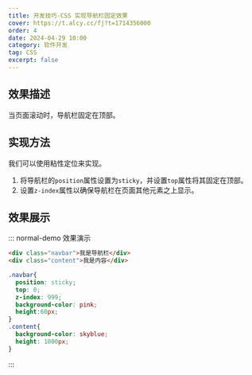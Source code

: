 ```yaml
---
title: 开发技巧-CSS 实现导航栏固定效果
cover: https://t.alcy.cc/fj?t=1714356000
order: 4
date: 2024-04-29 10:00
category: 软件开发
tag: CSS
excerpt: false
---
```


## 效果描述

当页面滚动时，导航栏固定在顶部。

## 实现方法

我们可以使用粘性定位来实现。

1. 将导航栏的`position`属性设置为`sticky`，并设置`top`属性将其固定在顶部。
2. 设置`z-index`属性以确保导航栏在页面其他元素之上显示。

## 效果展示

::: normal-demo 效果演示

```html
<div class="navbar">我是导航栏</div>
<div class="content">我是内容</div>
```

```css
.navbar{
  position: sticky;
  top: 0;
  z-index: 999;
  background-color: pink;
  height:60px;
}
.content{
  background-color: skyblue;
  height: 1000px;
}
```

:::
